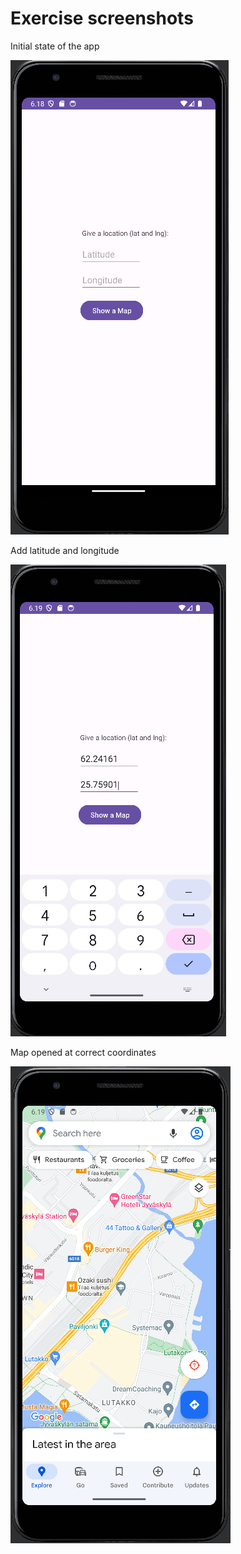 # Exercise screenshots

Initial state of the app  

![vertical1](Exercise-images/1.png)  

Add latitude and longitude  

![vertical2](Exercise-images/2.png)  

Map opened at correct coordinates  

![horizontal1](Exercise-images/3.png)

